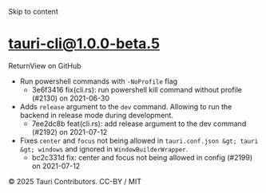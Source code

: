 Skip to content
# tauri-cli@1.0.0-beta.5
ReturnView on GitHub
  * Run powershell commands with `-NoProfile` flag 
    * 3e6f3416 fix(cli.rs): run powershell kill command without profile (#2130) on 2021-06-30
  * Adds `release` argument to the `dev` command. Allowing to run the backend in release mode during development. 
    * 7ee2dc8b feat(cli.rs): add release argument to the dev command (#2192) on 2021-07-12
  * Fixes `center` and `focus` not being allowed in `tauri.conf.json &gt; tauri &gt; windows` and ignored in `WindowBuilderWrapper`. 
    * bc2c331d fix: center and focus not being allowed in config (#2199) on 2021-07-12


© 2025 Tauri Contributors. CC-BY / MIT
